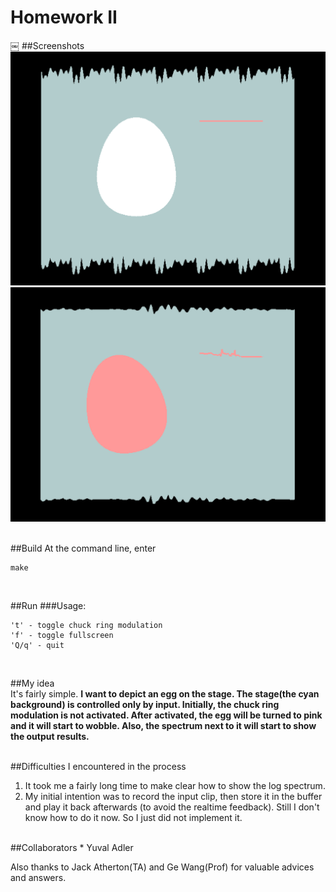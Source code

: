 # Homework II

￼
##Screenshots
![Screenshots](screenshots/onlyInput.png)
![Screenshots](screenshots/input+ringMod.png)

<br />
##Build
At the command line, enter
	
	make
<br />

##Run
###Usage:

````
't' - toggle chuck ring modulation
'f' - toggle fullscreen
'Q/q' - quit
````
<br />

##My idea  
It's fairly simple.
**I want to depict an egg on the stage. The stage(the cyan background) is controlled only by input. Initially, the chuck ring modulation is not activated. After activated, the egg will be turned to pink and it will start to wobble. Also, the spectrum next to it will start to show the output results.**


<br />
##Difficulties I encountered in the process

1. It took me a fairly long time to make clear how to show the log spectrum.
2. My initial intention was to record the input clip, then store it in the buffer and play it back afterwards (to avoid the realtime feedback). Still I don't know how to do it now. So I just did not implement it.

<br />
##Collaborators
* Yuval Adler

Also thanks to Jack Atherton(TA) and Ge Wang(Prof) for valuable advices and answers.
